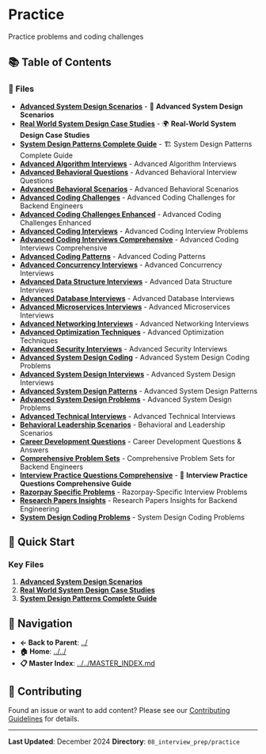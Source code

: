 # Practice

Practice problems and coding challenges

## 📚 Table of Contents

### 📄 Files

- **[Advanced System Design Scenarios](Advanced_System_Design_Scenarios.md)** - 🚀 **Advanced System Design Scenarios**
- **[Real World System Design Case Studies](REAL_WORLD_SYSTEM_DESIGN_CASE_STUDIES.md)** - 🌍 **Real-World System Design Case Studies**
- **[System Design Patterns Complete Guide](System_Design_Patterns_Complete_Guide.md)** - 🏗️ System Design Patterns Complete Guide
- **[Advanced Algorithm Interviews](advanced_algorithm_interviews.md)** - Advanced Algorithm Interviews
- **[Advanced Behavioral Questions](advanced_behavioral_questions.md)** - Advanced Behavioral Interview Questions
- **[Advanced Behavioral Scenarios](advanced_behavioral_scenarios.md)** - Advanced Behavioral Scenarios
- **[Advanced Coding Challenges](advanced_coding_challenges.md)** - Advanced Coding Challenges for Backend Engineers
- **[Advanced Coding Challenges Enhanced](advanced_coding_challenges_enhanced.md)** - Advanced Coding Challenges Enhanced
- **[Advanced Coding Interviews](advanced_coding_interviews.md)** - Advanced Coding Interview Problems
- **[Advanced Coding Interviews Comprehensive](advanced_coding_interviews_comprehensive.md)** - Advanced Coding Interviews Comprehensive
- **[Advanced Coding Patterns](advanced_coding_patterns.md)** - Advanced Coding Patterns
- **[Advanced Concurrency Interviews](advanced_concurrency_interviews.md)** - Advanced Concurrency Interviews
- **[Advanced Data Structure Interviews](advanced_data_structure_interviews.md)** - Advanced Data Structure Interviews
- **[Advanced Database Interviews](advanced_database_interviews.md)** - Advanced Database Interviews
- **[Advanced Microservices Interviews](advanced_microservices_interviews.md)** - Advanced Microservices Interviews
- **[Advanced Networking Interviews](advanced_networking_interviews.md)** - Advanced Networking Interviews
- **[Advanced Optimization Techniques](advanced_optimization_techniques.md)** - Advanced Optimization Techniques
- **[Advanced Security Interviews](advanced_security_interviews.md)** - Advanced Security Interviews
- **[Advanced System Design Coding](advanced_system_design_coding.md)** - Advanced System Design Coding Problems
- **[Advanced System Design Interviews](advanced_system_design_interviews.md)** - Advanced System Design Interviews
- **[Advanced System Design Patterns](advanced_system_design_patterns.md)** - Advanced System Design Patterns
- **[Advanced System Design Problems](advanced_system_design_problems.md)** - Advanced System Design Problems
- **[Advanced Technical Interviews](advanced_technical_interviews.md)** - Advanced Technical Interviews
- **[Behavioral Leadership Scenarios](behavioral_leadership_scenarios.md)** - Behavioral and Leadership Scenarios
- **[Career Development Questions](career_development_questions.md)** - Career Development Questions & Answers
- **[Comprehensive Problem Sets](comprehensive_problem_sets.md)** - Comprehensive Problem Sets for Backend Engineers
- **[Interview Practice Questions Comprehensive](interview_practice_questions_comprehensive.md)** - 🎯 **Interview Practice Questions Comprehensive Guide**
- **[Razorpay Specific Problems](razorpay_specific_problems.md)** - Razorpay-Specific Interview Problems
- **[Research Papers Insights](research_papers_insights.md)** - Research Papers Insights for Backend Engineering
- **[System Design Coding Problems](system_design_coding_problems.md)** - System Design Coding Problems

## 🚀 Quick Start

### Key Files
1. **[Advanced System Design Scenarios](Advanced_System_Design_Scenarios.md)**
1. **[Real World System Design Case Studies](REAL_WORLD_SYSTEM_DESIGN_CASE_STUDIES.md)**
1. **[System Design Patterns Complete Guide](System_Design_Patterns_Complete_Guide.md)**

## 🔗 Navigation

- **← Back to Parent**: [../](../)
- **🏠 Home**: [../../](../..)
- **📋 Master Index**: [../../MASTER_INDEX.md](../../..MASTER_INDEX.md)

## 🤝 Contributing

Found an issue or want to add content? Please see our [Contributing Guidelines](../../CONTRIBUTING.md) for details.

---

**Last Updated**: December 2024
**Directory**: `08_interview_prep/practice`
